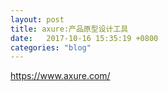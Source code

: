 ```yaml
---
layout: post
title: axure:产品原型设计工具
date:   2017-10-16 15:35:19 +0800
categories: "blog"
---
```


https://www.axure.com/



